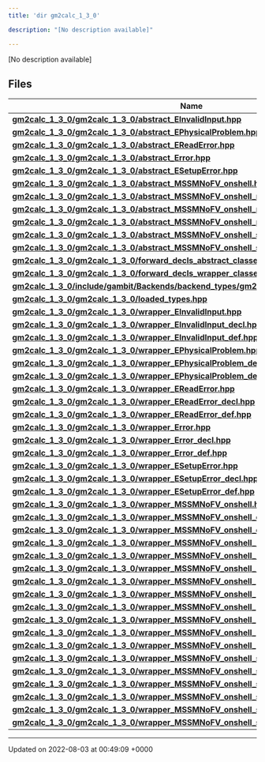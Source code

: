 ```yaml
---
title: 'dir gm2calc_1_3_0'

description: "[No description available]"

---
```







[No description available]

## Files

| Name           |
| -------------- |
| **[gm2calc_1_3_0/gm2calc_1_3_0/abstract_EInvalidInput.hpp](/documentation/code/main/files/gm2calc__1__3__0_2abstract__einvalidinput_8hpp/#file-gm2calc-1-3-0/abstract-einvalidinput.hpp)**  |
| **[gm2calc_1_3_0/gm2calc_1_3_0/abstract_EPhysicalProblem.hpp](/documentation/code/main/files/gm2calc__1__3__0_2abstract__ephysicalproblem_8hpp/#file-gm2calc-1-3-0/abstract-ephysicalproblem.hpp)**  |
| **[gm2calc_1_3_0/gm2calc_1_3_0/abstract_EReadError.hpp](/documentation/code/main/files/gm2calc__1__3__0_2abstract__ereaderror_8hpp/#file-gm2calc-1-3-0/abstract-ereaderror.hpp)**  |
| **[gm2calc_1_3_0/gm2calc_1_3_0/abstract_Error.hpp](/documentation/code/main/files/gm2calc__1__3__0_2abstract__error_8hpp/#file-gm2calc-1-3-0/abstract-error.hpp)**  |
| **[gm2calc_1_3_0/gm2calc_1_3_0/abstract_ESetupError.hpp](/documentation/code/main/files/gm2calc__1__3__0_2abstract__esetuperror_8hpp/#file-gm2calc-1-3-0/abstract-esetuperror.hpp)**  |
| **[gm2calc_1_3_0/gm2calc_1_3_0/abstract_MSSMNoFV_onshell.hpp](/documentation/code/main/files/gm2calc__1__3__0_2abstract__mssmnofv__onshell_8hpp/#file-gm2calc-1-3-0/abstract-mssmnofv-onshell.hpp)**  |
| **[gm2calc_1_3_0/gm2calc_1_3_0/abstract_MSSMNoFV_onshell_mass_eigenstates.hpp](/documentation/code/main/files/gm2calc__1__3__0_2abstract__mssmnofv__onshell__mass__eigenstates_8hpp/#file-gm2calc-1-3-0/abstract-mssmnofv-onshell-mass-eigenstates.hpp)**  |
| **[gm2calc_1_3_0/gm2calc_1_3_0/abstract_MSSMNoFV_onshell_physical.hpp](/documentation/code/main/files/gm2calc__1__3__0_2abstract__mssmnofv__onshell__physical_8hpp/#file-gm2calc-1-3-0/abstract-mssmnofv-onshell-physical.hpp)**  |
| **[gm2calc_1_3_0/gm2calc_1_3_0/abstract_MSSMNoFV_onshell_problems.hpp](/documentation/code/main/files/gm2calc__1__3__0_2abstract__mssmnofv__onshell__problems_8hpp/#file-gm2calc-1-3-0/abstract-mssmnofv-onshell-problems.hpp)**  |
| **[gm2calc_1_3_0/gm2calc_1_3_0/abstract_MSSMNoFV_onshell_soft_parameters.hpp](/documentation/code/main/files/gm2calc__1__3__0_2abstract__mssmnofv__onshell__soft__parameters_8hpp/#file-gm2calc-1-3-0/abstract-mssmnofv-onshell-soft-parameters.hpp)**  |
| **[gm2calc_1_3_0/gm2calc_1_3_0/abstract_MSSMNoFV_onshell_susy_parameters.hpp](/documentation/code/main/files/gm2calc__1__3__0_2abstract__mssmnofv__onshell__susy__parameters_8hpp/#file-gm2calc-1-3-0/abstract-mssmnofv-onshell-susy-parameters.hpp)**  |
| **[gm2calc_1_3_0/gm2calc_1_3_0/forward_decls_abstract_classes.hpp](/documentation/code/main/files/gm2calc__1__3__0_2forward__decls__abstract__classes_8hpp/#file-gm2calc-1-3-0/forward-decls-abstract-classes.hpp)**  |
| **[gm2calc_1_3_0/gm2calc_1_3_0/forward_decls_wrapper_classes.hpp](/documentation/code/main/files/gm2calc__1__3__0_2forward__decls__wrapper__classes_8hpp/#file-gm2calc-1-3-0/forward-decls-wrapper-classes.hpp)**  |
| **[gm2calc_1_3_0/include/gambit/Backends/backend_types/gm2calc_1_3_0/identification.hpp](/documentation/code/main/files/include_2gambit_2backends_2backend__types_2gm2calc__1__3__0_2identification_8hpp/#file-include/gambit/backends/backend-types/gm2calc-1-3-0/identification.hpp)**  |
| **[gm2calc_1_3_0/gm2calc_1_3_0/loaded_types.hpp](/documentation/code/main/files/gm2calc__1__3__0_2loaded__types_8hpp/#file-gm2calc-1-3-0/loaded-types.hpp)**  |
| **[gm2calc_1_3_0/gm2calc_1_3_0/wrapper_EInvalidInput.hpp](/documentation/code/main/files/gm2calc__1__3__0_2wrapper__einvalidinput_8hpp/#file-gm2calc-1-3-0/wrapper-einvalidinput.hpp)**  |
| **[gm2calc_1_3_0/gm2calc_1_3_0/wrapper_EInvalidInput_decl.hpp](/documentation/code/main/files/gm2calc__1__3__0_2wrapper__einvalidinput__decl_8hpp/#file-gm2calc-1-3-0/wrapper-einvalidinput-decl.hpp)**  |
| **[gm2calc_1_3_0/gm2calc_1_3_0/wrapper_EInvalidInput_def.hpp](/documentation/code/main/files/gm2calc__1__3__0_2wrapper__einvalidinput__def_8hpp/#file-gm2calc-1-3-0/wrapper-einvalidinput-def.hpp)**  |
| **[gm2calc_1_3_0/gm2calc_1_3_0/wrapper_EPhysicalProblem.hpp](/documentation/code/main/files/gm2calc__1__3__0_2wrapper__ephysicalproblem_8hpp/#file-gm2calc-1-3-0/wrapper-ephysicalproblem.hpp)**  |
| **[gm2calc_1_3_0/gm2calc_1_3_0/wrapper_EPhysicalProblem_decl.hpp](/documentation/code/main/files/gm2calc__1__3__0_2wrapper__ephysicalproblem__decl_8hpp/#file-gm2calc-1-3-0/wrapper-ephysicalproblem-decl.hpp)**  |
| **[gm2calc_1_3_0/gm2calc_1_3_0/wrapper_EPhysicalProblem_def.hpp](/documentation/code/main/files/gm2calc__1__3__0_2wrapper__ephysicalproblem__def_8hpp/#file-gm2calc-1-3-0/wrapper-ephysicalproblem-def.hpp)**  |
| **[gm2calc_1_3_0/gm2calc_1_3_0/wrapper_EReadError.hpp](/documentation/code/main/files/gm2calc__1__3__0_2wrapper__ereaderror_8hpp/#file-gm2calc-1-3-0/wrapper-ereaderror.hpp)**  |
| **[gm2calc_1_3_0/gm2calc_1_3_0/wrapper_EReadError_decl.hpp](/documentation/code/main/files/gm2calc__1__3__0_2wrapper__ereaderror__decl_8hpp/#file-gm2calc-1-3-0/wrapper-ereaderror-decl.hpp)**  |
| **[gm2calc_1_3_0/gm2calc_1_3_0/wrapper_EReadError_def.hpp](/documentation/code/main/files/gm2calc__1__3__0_2wrapper__ereaderror__def_8hpp/#file-gm2calc-1-3-0/wrapper-ereaderror-def.hpp)**  |
| **[gm2calc_1_3_0/gm2calc_1_3_0/wrapper_Error.hpp](/documentation/code/main/files/gm2calc__1__3__0_2wrapper__error_8hpp/#file-gm2calc-1-3-0/wrapper-error.hpp)**  |
| **[gm2calc_1_3_0/gm2calc_1_3_0/wrapper_Error_decl.hpp](/documentation/code/main/files/gm2calc__1__3__0_2wrapper__error__decl_8hpp/#file-gm2calc-1-3-0/wrapper-error-decl.hpp)**  |
| **[gm2calc_1_3_0/gm2calc_1_3_0/wrapper_Error_def.hpp](/documentation/code/main/files/gm2calc__1__3__0_2wrapper__error__def_8hpp/#file-gm2calc-1-3-0/wrapper-error-def.hpp)**  |
| **[gm2calc_1_3_0/gm2calc_1_3_0/wrapper_ESetupError.hpp](/documentation/code/main/files/gm2calc__1__3__0_2wrapper__esetuperror_8hpp/#file-gm2calc-1-3-0/wrapper-esetuperror.hpp)**  |
| **[gm2calc_1_3_0/gm2calc_1_3_0/wrapper_ESetupError_decl.hpp](/documentation/code/main/files/gm2calc__1__3__0_2wrapper__esetuperror__decl_8hpp/#file-gm2calc-1-3-0/wrapper-esetuperror-decl.hpp)**  |
| **[gm2calc_1_3_0/gm2calc_1_3_0/wrapper_ESetupError_def.hpp](/documentation/code/main/files/gm2calc__1__3__0_2wrapper__esetuperror__def_8hpp/#file-gm2calc-1-3-0/wrapper-esetuperror-def.hpp)**  |
| **[gm2calc_1_3_0/gm2calc_1_3_0/wrapper_MSSMNoFV_onshell.hpp](/documentation/code/main/files/gm2calc__1__3__0_2wrapper__mssmnofv__onshell_8hpp/#file-gm2calc-1-3-0/wrapper-mssmnofv-onshell.hpp)**  |
| **[gm2calc_1_3_0/gm2calc_1_3_0/wrapper_MSSMNoFV_onshell_decl.hpp](/documentation/code/main/files/gm2calc__1__3__0_2wrapper__mssmnofv__onshell__decl_8hpp/#file-gm2calc-1-3-0/wrapper-mssmnofv-onshell-decl.hpp)**  |
| **[gm2calc_1_3_0/gm2calc_1_3_0/wrapper_MSSMNoFV_onshell_def.hpp](/documentation/code/main/files/gm2calc__1__3__0_2wrapper__mssmnofv__onshell__def_8hpp/#file-gm2calc-1-3-0/wrapper-mssmnofv-onshell-def.hpp)**  |
| **[gm2calc_1_3_0/gm2calc_1_3_0/wrapper_MSSMNoFV_onshell_mass_eigenstates.hpp](/documentation/code/main/files/gm2calc__1__3__0_2wrapper__mssmnofv__onshell__mass__eigenstates_8hpp/#file-gm2calc-1-3-0/wrapper-mssmnofv-onshell-mass-eigenstates.hpp)**  |
| **[gm2calc_1_3_0/gm2calc_1_3_0/wrapper_MSSMNoFV_onshell_mass_eigenstates_decl.hpp](/documentation/code/main/files/gm2calc__1__3__0_2wrapper__mssmnofv__onshell__mass__eigenstates__decl_8hpp/#file-gm2calc-1-3-0/wrapper-mssmnofv-onshell-mass-eigenstates-decl.hpp)**  |
| **[gm2calc_1_3_0/gm2calc_1_3_0/wrapper_MSSMNoFV_onshell_mass_eigenstates_def.hpp](/documentation/code/main/files/gm2calc__1__3__0_2wrapper__mssmnofv__onshell__mass__eigenstates__def_8hpp/#file-gm2calc-1-3-0/wrapper-mssmnofv-onshell-mass-eigenstates-def.hpp)**  |
| **[gm2calc_1_3_0/gm2calc_1_3_0/wrapper_MSSMNoFV_onshell_physical.hpp](/documentation/code/main/files/gm2calc__1__3__0_2wrapper__mssmnofv__onshell__physical_8hpp/#file-gm2calc-1-3-0/wrapper-mssmnofv-onshell-physical.hpp)**  |
| **[gm2calc_1_3_0/gm2calc_1_3_0/wrapper_MSSMNoFV_onshell_physical_decl.hpp](/documentation/code/main/files/gm2calc__1__3__0_2wrapper__mssmnofv__onshell__physical__decl_8hpp/#file-gm2calc-1-3-0/wrapper-mssmnofv-onshell-physical-decl.hpp)**  |
| **[gm2calc_1_3_0/gm2calc_1_3_0/wrapper_MSSMNoFV_onshell_physical_def.hpp](/documentation/code/main/files/gm2calc__1__3__0_2wrapper__mssmnofv__onshell__physical__def_8hpp/#file-gm2calc-1-3-0/wrapper-mssmnofv-onshell-physical-def.hpp)**  |
| **[gm2calc_1_3_0/gm2calc_1_3_0/wrapper_MSSMNoFV_onshell_problems.hpp](/documentation/code/main/files/gm2calc__1__3__0_2wrapper__mssmnofv__onshell__problems_8hpp/#file-gm2calc-1-3-0/wrapper-mssmnofv-onshell-problems.hpp)**  |
| **[gm2calc_1_3_0/gm2calc_1_3_0/wrapper_MSSMNoFV_onshell_problems_decl.hpp](/documentation/code/main/files/gm2calc__1__3__0_2wrapper__mssmnofv__onshell__problems__decl_8hpp/#file-gm2calc-1-3-0/wrapper-mssmnofv-onshell-problems-decl.hpp)**  |
| **[gm2calc_1_3_0/gm2calc_1_3_0/wrapper_MSSMNoFV_onshell_problems_def.hpp](/documentation/code/main/files/gm2calc__1__3__0_2wrapper__mssmnofv__onshell__problems__def_8hpp/#file-gm2calc-1-3-0/wrapper-mssmnofv-onshell-problems-def.hpp)**  |
| **[gm2calc_1_3_0/gm2calc_1_3_0/wrapper_MSSMNoFV_onshell_soft_parameters.hpp](/documentation/code/main/files/gm2calc__1__3__0_2wrapper__mssmnofv__onshell__soft__parameters_8hpp/#file-gm2calc-1-3-0/wrapper-mssmnofv-onshell-soft-parameters.hpp)**  |
| **[gm2calc_1_3_0/gm2calc_1_3_0/wrapper_MSSMNoFV_onshell_soft_parameters_decl.hpp](/documentation/code/main/files/gm2calc__1__3__0_2wrapper__mssmnofv__onshell__soft__parameters__decl_8hpp/#file-gm2calc-1-3-0/wrapper-mssmnofv-onshell-soft-parameters-decl.hpp)**  |
| **[gm2calc_1_3_0/gm2calc_1_3_0/wrapper_MSSMNoFV_onshell_soft_parameters_def.hpp](/documentation/code/main/files/gm2calc__1__3__0_2wrapper__mssmnofv__onshell__soft__parameters__def_8hpp/#file-gm2calc-1-3-0/wrapper-mssmnofv-onshell-soft-parameters-def.hpp)**  |
| **[gm2calc_1_3_0/gm2calc_1_3_0/wrapper_MSSMNoFV_onshell_susy_parameters.hpp](/documentation/code/main/files/gm2calc__1__3__0_2wrapper__mssmnofv__onshell__susy__parameters_8hpp/#file-gm2calc-1-3-0/wrapper-mssmnofv-onshell-susy-parameters.hpp)**  |
| **[gm2calc_1_3_0/gm2calc_1_3_0/wrapper_MSSMNoFV_onshell_susy_parameters_decl.hpp](/documentation/code/main/files/gm2calc__1__3__0_2wrapper__mssmnofv__onshell__susy__parameters__decl_8hpp/#file-gm2calc-1-3-0/wrapper-mssmnofv-onshell-susy-parameters-decl.hpp)**  |
| **[gm2calc_1_3_0/gm2calc_1_3_0/wrapper_MSSMNoFV_onshell_susy_parameters_def.hpp](/documentation/code/main/files/gm2calc__1__3__0_2wrapper__mssmnofv__onshell__susy__parameters__def_8hpp/#file-gm2calc-1-3-0/wrapper-mssmnofv-onshell-susy-parameters-def.hpp)**  |






-------------------------------

Updated on 2022-08-03 at 00:49:09 +0000
